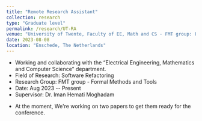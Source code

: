 ```yaml
---
title: "Remote Research Assistant"
collection: research
type: "Graduate level"
permalink: /research/UT-RA
venue: "University of Twente, Faculty of EE, Math and CS - FMT group: Formal Methods and Tools"
date: 2023-08-08
location: "Enschede, The Netherlands"
---
```


- Working and collaborating with the “Electrical Engineering, Mathematics and Computer Science” department.
- Field of Research: Software Refactoring
- Research Group: FMT group - Formal Methods and Tools
- Date: Aug 2023 -- Present
- Supervisor: Dr. Iman Hemati Moghadam
<!-- - My key role consisted of:
    1- Reading and reviewing related papers (Investigation)
    2- Implementing ideas in MATLAB and Python (Data curation, Software, Programming)
    3- Testing and improving the written code (Validation)
    4- Gathering information and writing the initial text for the paper (Writing primary draft preparation) -->
- At the moment, We're working on two papers to get them ready for the conference.
